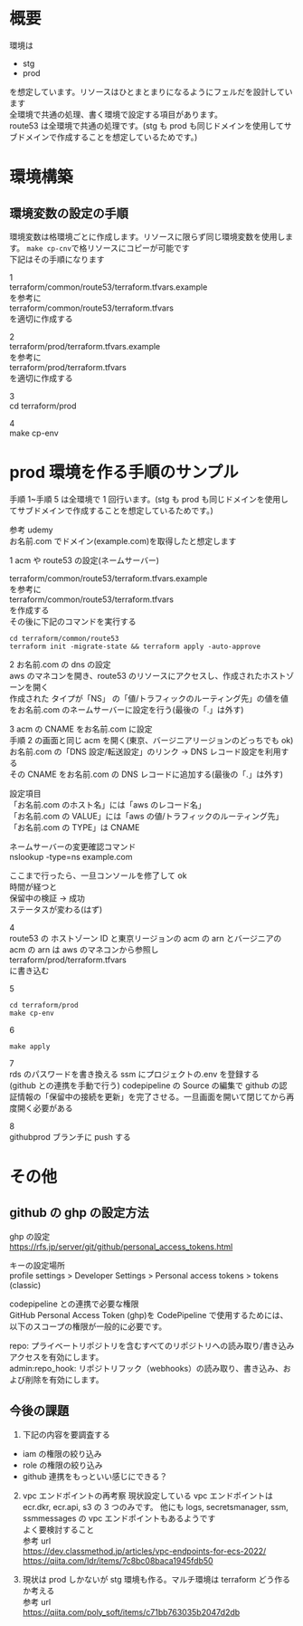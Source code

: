 # 概要

環境は

- stg
- prod

を想定しています。リソースはひとまとまりになるようにフェルだを設計しています  
全環境で共通の処理、書く環境で設定する項目があります。  
route53 は全環境で共通の処理です。(stg も prod も同じドメインを使用してサブドメインで作成することを想定しているためです。)

# 環境構築

## 環境変数の設定の手順

環境変数は格環境ごとに作成します。リソースに限らず同じ環境変数を使用します。
`make cp-cnv`で格リソースにコピーが可能です  
下記はその手順になります

1  
terraform/common/route53/terraform.tfvars.example  
を参考に  
terraform/common/route53/terraform.tfvars  
を適切に作成する

2  
terraform/prod/terraform.tfvars.example  
を参考に  
terraform/prod/terraform.tfvars  
を適切に作成する

3  
cd terraform/prod

4  
make cp-env

# prod 環境を作る手順のサンプル

手順 1~手順 5 は全環境で 1 回行います。(stg も prod も同じドメインを使用してサブドメインで作成することを想定しているためです。)

参考 udemy  
お名前.com でドメイン(example.com)を取得したと想定します

1 acm や route53 の設定(ネームサーバー)

terraform/common/route53/terraform.tfvars.example  
を参考に  
terraform/common/route53/terraform.tfvars  
を作成する  
その後に下記のコマンドを実行する

```
cd terraform/common/route53
terraform init -migrate-state && terraform apply -auto-approve
```

2 お名前.com の dns の設定  
aws のマネコンを開き、route53 のリソースにアクセスし、作成されたホストゾーンを開く  
作成された タイプが「NS」 の「値/トラフィックのルーティング先」の値を値をお名前.com のネームサーバーに設定を行う(最後の「.」は外す)

3 acm の CNAME をお名前.com に設定  
手順 2 の画面と同じ
acm を開く(東京、バージニアリージョンのどっちでも ok)  
お名前.com の「DNS 設定/転送設定」のリンク -> DNS レコード設定を利用する  
その CNAME をお名前.com の DNS レコードに追加する(最後の「.」は外す)

設定項目  
「お名前.com のホスト名」には「aws のレコード名」  
「お名前.com の VALUE」には「aws の値/トラフィックのルーティング先」  
「お名前.com の TYPE」は CNAME

ネームサーバーの変更確認コマンド  
nslookup -type=ns example.com

ここまで行ったら、一旦コンソールを修了して ok  
時間が経つと  
保留中の検証 -> 成功  
ステータスが変わる(はず)

4  
route53 の ホストゾーン ID と東京リージョンの acm の arn とバージニアの acm の arn は aws のマネコンから参照し  
terraform/prod/terraform.tfvars  
に書き込む

5

```
cd terraform/prod
make cp-env
```

6

```
make apply
```

7  
rds のパスワードを書き換える
ssm にプロジェクトの.env を登録する  
(github との連携を手動で行う)
codepipeline の Source の編集で github の認証情報の「保留中の接続を更新」を完了させる。一旦画面を開いて閉じてから再度開く必要がある

8  
githubprod ブランチに push する

# その他

## github の ghp の設定方法

ghp の設定  
https://rfs.jp/server/git/github/personal_access_tokens.html

キーの設定場所  
profile settings > Developer Settings > Personal access tokens > tokens (classic)

codepipeline との連携で必要な権限  
GitHub Personal Access Token (ghp)を CodePipeline で使用するためには、以下のスコープの権限が一般的に必要です。

repo: プライベートリポジトリを含むすべてのリポジトリへの読み取り/書き込みアクセスを有効にします。  
admin:repo_hook: リポジトリフック（webhooks）の読み取り、書き込み、および削除を有効にします。

## 今後の課題

1.  下記の内容を要調査する

- iam の権限の絞り込み
- role の権限の絞り込み
- github 連携をもっといい感じにできる？

2. vpc エンドポイントの再考察
   現状設定している vpc エンドポイントは ecr.dkr, ecr.api, s3 の 3 つのみです。 他にも logs, secretsmanager, ssm, ssmmessages の vpc エンドポイントもあるようです  
   よく要検討すること  
   参考 url  
   https://dev.classmethod.jp/articles/vpc-endpoints-for-ecs-2022/  
   https://qiita.com/ldr/items/7c8bc08baca1945fdb50

3. 現状は prod しかないが stg 環境も作る。マルチ環境は terraform どう作るか考える  
   参考 url  
   https://qiita.com/poly_soft/items/c71bb763035b2047d2db
